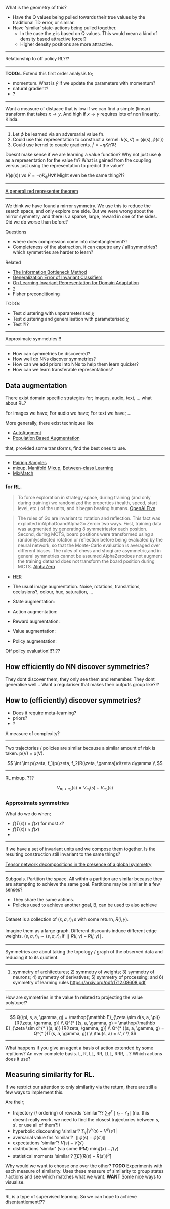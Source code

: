 
What is the geometry of this?
- Have the Q values being pulled towards their true values by the traditional TD error, or similar.
- Have 'similar' state-actions being pulled together.
  - In the case the $\chi$ is based on Q values. This would mean a kind of density based attractive force!?
  - Higher density positions are more attractive.

***

Relationship to off policy RL?!?

***
__TODOs__. Extend this first order analysis to;
- momentum. What is $\dot y$ if we update the parameters with momentum?
- natural gradient?
- ?

***

Want a measure of distaace that is low if we can find a simple (linear) transform that takes $x\to y$. And high if $x\to y$ requires lots of non linearity. Kinda.

***
1. Let $\phi$ be learned via an adversarial value fn.
2. Could use this representation to construct a kernel: $k(s, s') = \langle \phi(s), \phi(s') \rangle$
3. Could use kernel to couple gradients. $\dot f = -\eta KH\nabla \ell$

Doesnt make sense if we are learning a value function? Why not just use $\phi$ as a representation for the value fn? What is gained from the coupling versus just using the representation to predict the value?

$V(\phi(s))$ vs $\dot V = -\eta K_{\phi}H\nabla \ell$
Might even be the same thing?!?

***

[A generalized representer theorem](https://citeseerx.ist.psu.edu/viewdoc/download;jsessionid=FF17282B5B5DAAB20E1CFD46D3A77B05?doi=10.1.1.42.8617&rep=rep1&type=pdf)

***

We think we have found a mirror symmetry. We use this to reduce the search space, and only explore one side. But we were wrong about the mirror symmetry, and there is a sparse, large, reward in one of the sides. Did we do worse than before?


Questions
- where does compression come into disentanglement?!
- Completeness of the abstraction. it can caputre any / all symmetries? which symmetries are harder to learn?

Related

- [The Information Bottleneck Method](https://www.cs.huji.ac.il/labs/learning/Papers/allerton.pdf)
- [Generalization Error of Invariant Classifiers](https://arxiv.org/abs/1610.04574)
- [On Learning Invariant Representation for Domain Adaptation](https://arxiv.org/abs/1901.09453)
- [?](?)
- Fisher preconditioning

TODOs
- Test clustering with unparameterised $\chi$
- Test clustering and generalisation with parameterised $\chi$
- Test ?!?


***

Approximate symmetries!!!

***

- How can symmetries be discovered?
- How well do NNs discover symmetries?
- How can we add priors into NNs to help them learn quicker?
- How can we learn transferable representations?

## Data augmentation

There exist domain specific strategies for; images, audio, text, ... what about RL?

For images we have;
For audio we have;
For text we have;  ...

More generally, there exist techniques like

- [AutoAugment](https://arxiv.org/abs/1805.09501)
- [Population Based Augmentation](https://arxiv.org/abs/1905.05393)

that, provided some transforms, find the best ones to use.

***

- [Pairing Samples](https://arxiv.org/abs/1801.02929)
- [mixup](https://arxiv.org/abs/1710.09412), [Manifold Mixup](https://arxiv.org/abs/1806.05236), [Between-class Learning](https://arxiv.org/abs/1711.10284)
- [MixMatch](https://arxiv.org/pdf/1905.02249v1.pdf)

### for RL.

> To force exploration in strategy space, during training (and only during training) we randomized the properties (health, speed, start level, etc.) of the units, and it began beating humans. [OpenAI Five](https://openai.com/blog/openai-five/)

> The rules of Go are invariant to rotation and reflection. This fact was exploited inAlphaGoandAlphaGo Zeroin two ways. First, training data was augmented by generating 8 symmetriesfor each position.  Second, during MCTS, board positions were transformed using a randomlyselected rotation or reflection before being evaluated by the neural network, so that the Monte-Carlo evaluation is averaged over different biases. The rules of chess and shogi are asymmetric,and in general symmetries cannot be assumed.AlphaZerodoes not augment the training dataand does not transform the board position during MCTS. [AlphaZero](https://arxiv.org/abs/1712.01815)

- [HER](https://arxiv.org/abs/1707.01495)


- The usual image augmentation. Noise, rotations, translations, occlusions?, colour, hue, saturation, ...
- State augmentation:
- Action augmentation:
- Reward augmentation:
- Value augmentation:
- Policy augmentation:

Off policy evaluation!!!?!??

## How efficiently do NN discover symmetries?

They dont discover them, they only see them and remember.
They dont generalise well...
Want a regulariser that makes their outputs group like?!?

## How to (efficiently) discover symmetries?

- Does it require meta-learning?
- priors?
- ?

A measure of complexity?

***

Two trajectories / policies are similar because a similar amount of risk is taken.
p(V) = p(V).

$$
\int \int p(\zeta, f_1)p(\zeta, f_2)R(\zeta, \gamma))d\zeta d\gamma \\
$$


***

RL mixup. ???

$$
V_{\pi_1 + \pi_2}(s) = V_{\pi_1}(s) + V_{\pi_2}(s)
$$


### Approximate symmetries

What do we do when;
- $f(T(x)) = f(x)$ for most $x$?
- $f(T(x)) \approx f(x)$
-


***


If we have a set of invariant units and we compose them together. Is the resulting construction still invariant to the same things?

[Tensor network decompositions in the presence of a global symmetry](https://journals.aps.org/pra/pdf/10.1103/PhysRevA.82.050301)
***
Subgoals.
Partition the space.
All within a partition are similar because they are attempting to achieve the same goal.
Partitions may be similar in a few senses?
- They share the same actions.
- Policies used to achieve another goal, B, can be used to also achieve


***

Dataset is a collection of $(s, a, r){_i}$ s with some return, $R(i, \gamma)$.

Imagine them as a large graph. Different discounts induce different edge weights. $(s, a, r){_i} \sim (s, a, r){_i}$ if $\parallel R(i, \gamma)-R(j, \gamma)\parallel$.


***

Symmetries are about taking the topology / graph of the observed data and reducing it to its quotient.



***


1) symmetry of architectures; 2) symmetry of weights; 3) symmetry of neurons; 4) symmetry of derivatives; 5) symmetry of processing; and 6) symmetry of learning rules
https://arxiv.org/pdf/1712.08608.pdf


***

How are symmetries in the value fn related to projecting the value polytope!?
***

$$
Q(\pi, s, a, \gamma, g) = \mathop{\mathbb E}_{\zeta \sim d(s, a, \pi)} [R(\zeta, \gamma, g)] \\
Q^{* }(s, a, \gamma, g) = \mathop{\mathbb E}_{\zeta \sim d^{* }(s, a)} [R(\zeta, \gamma, g)] \\
Q^{* }(s, a, \gamma, g) = Q^{* }(T(s, a, \gamma, g)) \\
\tau(s, a) = s', r \\
$$

***

What happens if you give an agent a basis of action extended by some repitions? An over complete basis. L, R, LL, RR, LLL, RRR, ...?
Which actions does it use?

## Measuring similarity for RL.

If we restrict our attention to only similarity via the return, there are still a few ways to implement this.

Are their;
- trajectory (/ ordering) of rewards 'similar'?? $\sum_t \gamma^t\mid r_t - r'{_t} \mid$ (no. this doesnt really work. we need to find the closest trajectories between s, s'. or use all of them?!)
- hyperbolic discounting 'similar'? $\sum_{\gamma} | V^{\gamma}(s) - V^{\gamma}(s')|$
- aversarial value fns 'similar'? $\parallel\phi(s) - \phi(s')\parallel$
- expectations 'similar'? $V(s)-V(s')$
- distributions 'similar' (via some IPM) $\mathop{\text{min}}_{f} f(x) - f(y)$
- statistical moments 'similar'? $\sum E[(R(s) - R(s'))^p]$


Why would we want to choose one over the other?
__TODO__ Experiments with each measure of similarity.
Uses these measure of similarity to group states / actions and see which matches what we want.
__WANT__ Some nice ways to visualise.

***

RL is a type of supervised learning. So we can hope to achieve disentantlement!??
